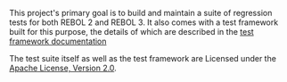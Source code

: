 This project's primary goal is to build and maintain a suite of regression
tests for both REBOL 2 and REBOL 3. It also comes with a test framework built
for this purpose, the details of which are described in the [test framework
documentation][doc]

[doc]: tests.mdp

The test suite itself as well as the test framework are Licensed under the
[Apache License, Version 2.0][license].

[license]: http://www.apache.org/licenses/LICENSE-2.0
